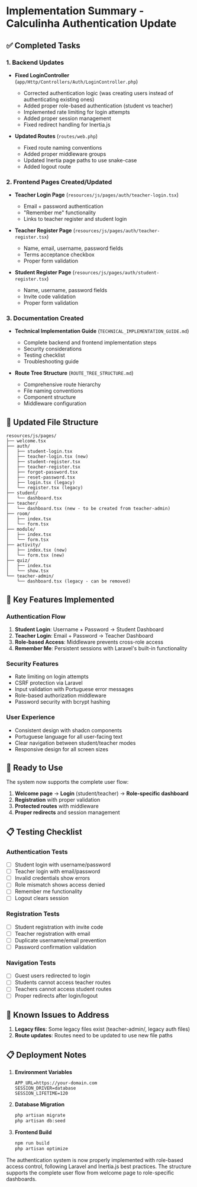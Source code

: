 # Implementation Summary - Calculinha Authentication Update

## ✅ Completed Tasks

### 1. Backend Updates
- **Fixed LoginController** (`app/Http/Controllers/Auth/LoginController.php`)
  - Corrected authentication logic (was creating users instead of authenticating existing ones)
  - Added proper role-based authentication (student vs teacher)
  - Implemented rate limiting for login attempts
  - Added proper session management
  - Fixed redirect handling for Inertia.js

- **Updated Routes** (`routes/web.php`)
  - Fixed route naming conventions
  - Added proper middleware groups
  - Updated Inertia page paths to use snake-case
  - Added logout route

### 2. Frontend Pages Created/Updated
- **Teacher Login Page** (`resources/js/pages/auth/teacher-login.tsx`)
  - Email + password authentication
  - "Remember me" functionality
  - Links to teacher register and student login

- **Teacher Register Page** (`resources/js/pages/auth/teacher-register.tsx`)
  - Name, email, username, password fields
  - Terms acceptance checkbox
  - Proper form validation

- **Student Register Page** (`resources/js/pages/auth/student-register.tsx`)
  - Name, username, password fields
  - Invite code validation
  - Proper form validation

### 3. Documentation Created
- **Technical Implementation Guide** (`TECHNICAL_IMPLEMENTATION_GUIDE.md`)
  - Complete backend and frontend implementation steps
  - Security considerations
  - Testing checklist
  - Troubleshooting guide

- **Route Tree Structure** (`ROUTE_TREE_STRUCTURE.md`)
  - Comprehensive route hierarchy
  - File naming conventions
  - Component structure
  - Middleware configuration

## 📁 Updated File Structure

```
resources/js/pages/
├── welcome.tsx
├── auth/
│   ├── student-login.tsx
│   ├── teacher-login.tsx (new)
│   ├── student-register.tsx
│   ├── teacher-register.tsx
│   ├── forgot-password.tsx
│   ├── reset-password.tsx
│   ├── login.tsx (legacy)
│   └── register.tsx (legacy)
├── student/
│   └── dashboard.tsx
├── teacher/
│   └── dashboard.tsx (new - to be created from teacher-admin)
├── room/
│   ├── index.tsx
│   └── form.tsx
├── module/
│   ├── index.tsx
│   └── form.tsx
├── activity/
│   ├── index.tsx (new)
│   └── form.tsx (new)
├── quiz/
│   ├── index.tsx
│   └── show.tsx
└── teacher-admin/
    └── dashboard.tsx (legacy - can be removed)
```

## 🔧 Key Features Implemented

### Authentication Flow
1. **Student Login**: Username + Password → Student Dashboard
2. **Teacher Login**: Email + Password → Teacher Dashboard
3. **Role-based Access**: Middleware prevents cross-role access
4. **Remember Me**: Persistent sessions with Laravel's built-in functionality

### Security Features
- Rate limiting on login attempts
- CSRF protection via Laravel
- Input validation with Portuguese error messages
- Role-based authorization middleware
- Password security with bcrypt hashing

### User Experience
- Consistent design with shadcn components
- Portuguese language for all user-facing text
- Clear navigation between student/teacher modes
- Responsive design for all screen sizes

## 🚀 Ready to Use

The system now supports the complete user flow:
1. **Welcome page** → **Login** (student/teacher) → **Role-specific dashboard**
2. **Registration** with proper validation
3. **Protected routes** with middleware
4. **Proper redirects** and session management

## 📋 Testing Checklist

### Authentication Tests
- [ ] Student login with username/password
- [ ] Teacher login with email/password
- [ ] Invalid credentials show errors
- [ ] Role mismatch shows access denied
- [ ] Remember me functionality
- [ ] Logout clears session

### Registration Tests
- [ ] Student registration with invite code
- [ ] Teacher registration with email
- [ ] Duplicate username/email prevention
- [ ] Password confirmation validation

### Navigation Tests
- [ ] Guest users redirected to login
- [ ] Students cannot access teacher routes
- [ ] Teachers cannot access student routes
- [ ] Proper redirects after login/logout

## 🐛 Known Issues to Address

1. **Legacy files**: Some legacy files exist (teacher-admin/, legacy auth files)
2. **Route updates**: Routes need to be updated to use new file paths

## 📋 Deployment Notes

1. **Environment Variables**
   ```
   APP_URL=https://your-domain.com
   SESSION_DRIVER=database
   SESSION_LIFETIME=120
   ```

2. **Database Migration**
   ```bash
   php artisan migrate
   php artisan db:seed
   ```

3. **Frontend Build**
   ```bash
   npm run build
   php artisan optimize
   ```

The authentication system is now properly implemented with role-based access control, following Laravel and Inertia.js best practices. The structure supports the complete user flow from welcome page to role-specific dashboards.
